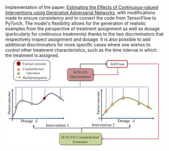 Implementation of the paper: [Estimating the Effects of Continuous-valued Interventions using Generative Adversarial Networks](https://arxiv.org/abs/2002.12326), with modifications made to ensure consistency and to convert the code from TensorFlow to PyTorch. The model's flexibility allows for the generation of realistic examples from the perspective of treatment assignment as well as dosage (particularly for continuous treatments) thanks to the two discriminators that respectively inspect assignment and dosage. It is also possible to add additional discriminators for more specific cases where one wishes to control other treatment characteristics, such as the time interval in which the treatment is assigned.
![SCIGAN](introduction.png)
